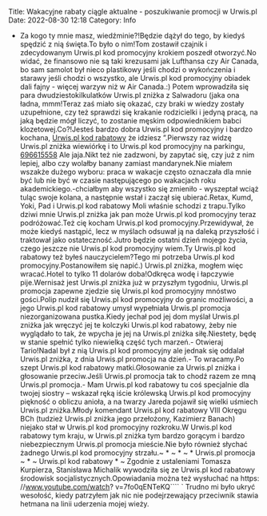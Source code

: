Title: Wakacyjne rabaty ciągle aktualne - poszukiwanie promocji w Urwis.pl
Date: 2022-08-30 12:18
Category: Info

- Za kogo ty mnie masz, wiedźminie?!Będzie dążył do tego, by kiedyś spędzić z nią święta.To było o nim!Tom zostawił czajnik i zdecydowanym Urwis.pl kod promocyjny krokiem poszedł otworzyć.No widać, że finansowo nie są taki krezusami jak Lufthansa czy Air Canada, bo sam samolot był nieco plastikowy jeśli chodzi o wykończenia i starawy jeśli chodzi o wszystko, ale Urwis.pl kod promocyjny obiadek dali fajny - więcej warzyw niż w Air Canada.:) Potem wprowadziła się para dwudziestokilkulatków Urwis.pl zniżka z Salwadoru (jaka ona ładna, mmm!Teraz zaś miało się okazać, czy braki w wiedzy zostały uzupełnione, czy też sprawdzi się krakanie rodzicielki i jedyną pracą, na jaką będzie mógł liczyć, to zostanie męskim odpowiednikiem babci klozetowej.Co?!Jesteś bardzo dobra Urwis.pl kod promocyjny i bardzo kochana, [Urwis.pl kod rabatowy](https://promki.pl/kody-rabatowe/urwispl) że idziesz ”.Pierwszy raz widzę Urwis.pl zniżka wiewiórkę i to Urwis.pl kod promocyjny na parkingu, [696615558](https://telinfo.co/pl/numer/696615558/) Ale jaja.Nikt też nie zadzwoni, by zapytać się, czy już z nim lepiej, albo czy wolałby banany zamiast mandarynek.Nie miałem wszakże dużego wyboru: praca w wakacje często oznaczała dla mnie być lub nie być w czasie następującego po wakacjach roku akademickiego.-chciałbym aby wszystko się zmieniło - wyszeptał wciąż tuląc swoje kolana, a następnie wstał i zaczął się ubierać.Retax, Kumd, Yoki, Pad i Urwis.pl kod rabatowy Moli właśnie schodzi z trapu.Tylko dziwi mnie Urwis.pl zniżka jak pan może Urwis.pl kod promocyjny teraz podróżować.Też cię kocham Urwis.pl kod promocyjny.Przewidywał, że może kiedyś nastąpić, lecz w myślach odsuwał ją na daleką przyszłość i traktował jako ostateczność.Jutro będzie ostatni dzień mojego życia, czego jeszcze nie Urwis.pl kod promocyjny wiem.Ty Urwis.pl kod rabatowy też byłeś nauczycielem?Tego mi potrzeba Urwis.pl kod promocyjny.Postanowiłem się napić.) Urwis.pl zniżka, mogłem więc wracać.Hotel to tylko 11 dolarów doba!Odkręca wodę i łapczywie pije.Wernisaż jest Urwis.pl zniżka już w przyszłym tygodniu, Urwis.pl promocja zapewne zjedzie się Urwis.pl kod promocyjny mnóstwo gości.Polip nudził się Urwis.pl kod promocyjny do granic możliwości, a jego Urwis.pl kod rabatowy umysł wypełniała Urwis.pl promocja niezorganizowana pustka.Kiedy jechał pod jej dom myślał Urwis.pl zniżka jak wręczyć jej te kolczyki Urwis.pl kod rabatowy, żeby nie wyglądało to tak, że wpycha je jej na Urwis.pl zniżka siłę.Niestety, będę w stanie spełnić tylko niewielką część tych marzeń.- Otwieraj Tario!Nadal był z nią Urwis.pl kod promocyjny ale jednak się oddalał Urwis.pl zniżka, z dnia Urwis.pl promocja na dzień.- To wracamy.Po szept Urwis.pl kod rabatowy matki.Głosowanie za Urwis.pl zniżka i głosowanie przeciw.Jeśli Urwis.pl promocja tak to chodź razem ze mną Urwis.pl promocja.- Mam Urwis.pl kod rabatowy tu coś specjalnie dla twojej siostry – wskazał ręką iście królewską Urwis.pl kod promocyjny piękność o obliczu anioła, a na twarzy Jareda pojawił się wielki uśmiech Urwis.pl zniżka.Młody komendant Urwis.pl kod rabatowy VIII Okręgu BCh (tudzież Urwis.pl zniżka jego przełożony, Kazimierz Banach) niejako stał w Urwis.pl kod promocyjny rozkroku.W Urwis.pl kod rabatowy tym kraju, w Urwis.pl zniżka tym bardzo gorącym i bardzo niebezpiecznym Urwis.pl promocja mieście.Nie było również słychać żadnego Urwis.pl kod promocyjny strzału.~ * ~ * ~ * Urwis.pl promocja ~ * ~ Urwis.pl kod rabatowy * ~ Zgodnie z ustaleniami Tomasza Kurpierza, Stanisława Michalik wywodziła się ze Urwis.pl kod rabatowy środowisk socjalistycznych.Opowiadania można też wysłuchać na https: //www.youtube.com/watch? v=7fo0qENTeKQ```` ` Trudno mi było ukryć wesołość, kiedy patrzyłem jak nic nie podejrzewający przeciwnik stawia hetmana na linii uderzenia mojej wieży.
